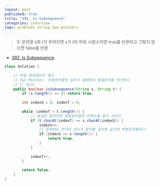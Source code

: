 ```yaml
---
layout: post
published: true
title: "392. Is Subsequence"
categories: interview
tags: problems string two-pointers
---
```


> 두 문자열 s와 t가 주어지면 s가 t의 하위 시퀀스이면 true를 반환하고 그렇지 않으면 false를 반환

- [392. Is Subsequence](https://leetcode.com/problems/is-subsequence/)

```java
class Solution {
    
    // 부분 문자열인지 체크 
    // Two Pointer: 부분문자열의 길이가 될때까지 동일문자를 체크한다.
    // T: O(n)
    public boolean isSubsequence(String s, String t) {
        if (s.length() == 0) return true;
        
        int indexS = 0, indexT = 0;
        
        while (indexT < t.length()) {
            // 동일한 문자이면 부분문자열의 인덱스를 증가 시킨다. 
            if (t.charAt(indexT) == s.charAt(indexS)) {
                indexS++;
                // 존재하는 문자의 개수가 문자열 길이와 같으면 부분문자열이다.
                if (indexS == s.length()) {
                    return true;
                }
            }
            
            indexT++;
        }
        
        return false;
    }
}
```
